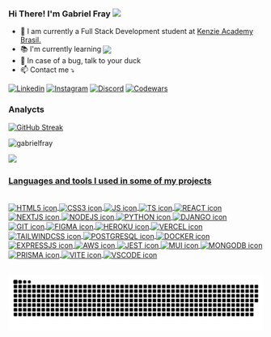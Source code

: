 ### Hi There! I'm Gabriel Fray  <img height="30em" src=https://github.com/TheDudeThatCode/TheDudeThatCode/raw/master/Assets/Hi.gif/>


<ul>
    <li> 🔭  I am currently a Full Stack Development student at <a href="https://kenzie.com.br/?trk_src=g&trk_cmp=15853756022&trk_grp=137371409172&trk_ad=574454391791&trk_kw=kenzie%20academy&utm_term=kenzie%20academy&utm_campaign=INSC-PER-2022-TERMOS-MARCA-SEARCH&utm_source=adwords&utm_medium=ppc&hsa_acc=2166776305&hsa_cam=15853756022&hsa_grp=137371409172&hsa_ad=574454391791&hsa_src=g&hsa_tgt=aud-1371784716651:kwd-392539756225&hsa_kw=kenzie%20academy&hsa_mt=b&hsa_net=adwords&hsa_ver=3&gclid=Cj0KCQjw5ZSWBhCVARIsALERCvzjbrh1GPo7YPjoAgLAA75UcAP-YlGq8eeDyMdHR0o4OcRkNfRK-cYaArTsEALw_wcB">Kenzie Academy Brasil.</a></li>
    <li> 📚 I'm currently learning <img align="center" src="https://img.shields.io/badge/Python-14354C?style=for-the-badge&logo=python&logoColor=white" /> </li>
    <li> 🦆 In case of a bug, talk to your duck </li>
    <li> 📫 Contact me ⤵️ </li>
</ul>


  [![Linkedin](https://img.shields.io/badge/LinkedIn-0077B5?style=for-the-badge&logo=linkedin&logoColor=white)](https://www.linkedin.com/in/gabrielfray/)
  [![Instagram](https://img.shields.io/badge/Instagram-E4405F?style=for-the-badge&logo=instagram&logoColor=white)](https://instagram.com/gabrielfray_dev)
  [![Discord](https://img.shields.io/badge/Discord-7289DA?style=for-the-badge&logo=discord&logoColor=white)](https://discord.com/users/330007901718577153)
  [![Codewars](https://img.shields.io/badge/Codewars-B1361E?style=for-the-badge&logo=Codewars&logoColor=white)](https://www.codewars.com/users/Gabriel%20Fray)

  
 ### Analycts

  [![GitHub Streak](http://github-readme-streak-stats.herokuapp.com?user=gabrielfray&theme=dark&date_format=M%20j%5B%2C%20Y%5D)](https://git.io/streak-stats)

  <p><img height="198em" src="https://github-readme-stats.vercel.app/api/top-langs?username=gabrielfray&show_icons=true&locale=en&layout=compact&theme=dark" alt="gabrielfray" /></p>
 
  <a href="https://github.com/GabrielFray">
  <img height="195em" src="https://github-readme-stats.vercel.app/api?username=gabrielfray&show_icons=true&theme=dark&include_all_commits=true&count_private=true"/>
  
  
### Languages and tools I used in some of my projects

<div style="display: inline_block">
<br/>
    <img align="center" alt="HTML5 icon" src="https://skillicons.dev/icons?i=html">
    <img align="center" alt="CSS3 icon" src="https://skillicons.dev/icons?i=css">
    <img align="center" alt="JS icon" src="https://skillicons.dev/icons?i=js">
    <img align="center" alt="TS icon" src="https://skillicons.dev/icons?i=ts">
    <img align="center" alt="REACT icon" src="https://skillicons.dev/icons?i=react">
    <img align="center" alt="NEXTJS icon" src="https://skillicons.dev/icons?i=nextjs">
    <img align="center" alt="NODEJS icon" src="https://skillicons.dev/icons?i=nodejs">
    <img align="center" alt="PYTHON icon" src="https://skillicons.dev/icons?i=py">
    <img align="center" alt="DJANGO icon" src="https://skillicons.dev/icons?i=django">
    <img align="center" alt="GIT icon" src="https://skillicons.dev/icons?i=git">
    <img align="center" alt="FIGMA icon" src="https://skillicons.dev/icons?i=figma">
    <img align="center" alt="HEROKU icon" src="https://skillicons.dev/icons?i=heroku">
    <img align="center" alt="VERCEL icon" src="https://skillicons.dev/icons?i=vercel">
    <img align="center" alt="TAILWINDCSS icon" src="https://skillicons.dev/icons?i=tailwind">
    <img align="center" alt="POSTGRESQL icon" src="https://skillicons.dev/icons?i=postgres">
    <img align="center" alt="DOCKER icon" src="https://skillicons.dev/icons?i=docker">
    <img align="center" alt="EXPRESSJS icon" src="https://skillicons.dev/icons?i=express">
    <img align="center" alt="AWS icon" src="https://skillicons.dev/icons?i=aws">
    <img align="center" alt="JEST icon" src="https://skillicons.dev/icons?i=jest">
    <img align="center" alt="MUI icon" src="https://skillicons.dev/icons?i=materialui">
    <img align="center" alt="MONGODB icon" src="https://skillicons.dev/icons?i=mongodb">
    <img align="center" alt="PRISMA icon" src="https://skillicons.dev/icons?i=prisma">
    <img align="center" alt="VITE icon" src="https://skillicons.dev/icons?i=vite">
    <img align="center" alt="VSCODE icon" src="https://skillicons.dev/icons?i=vscode">
</div><br/>
  
 <div align="center">

  ![Snake animation](https://github.com/GabrielFray/gabrielfray/blob/output/github-contribution-grid-snake.svg)

 </div>

 
 

